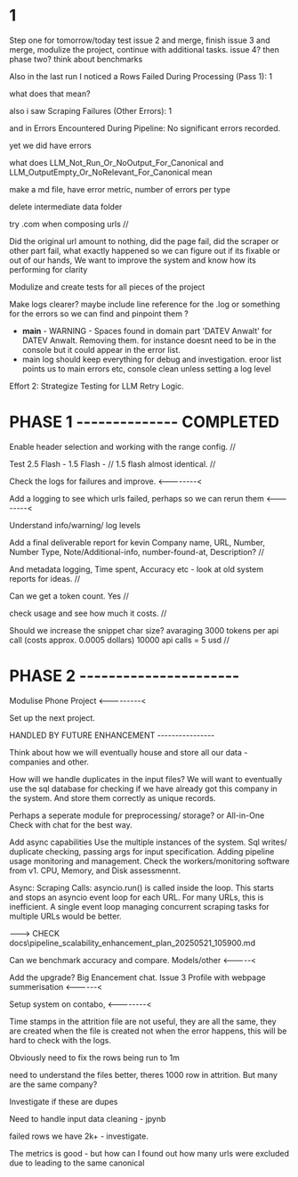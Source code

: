 # 1

Step one for tomorrow/today test issue 2 and merge, finish issue 3 and merge, modulize the project, continue with additional tasks. issue 4? then phase two? think about benchmarks

Also in the last run I noticed a Rows Failed During Processing (Pass 1): 1

what does that mean? 

also i saw Scraping Failures (Other Errors): 1



and in Errors Encountered During Pipeline:
No significant errors recorded.

yet we did have errors

what does LLM_Not_Run_Or_NoOutput_For_Canonical and LLM_OutputEmpty_Or_NoRelevant_For_Canonical mean 

make a md file, have error metric, number of errors per type

delete intermediate data folder 

try .com when composing urls //

Did the original url amount to nothing, did the page fail, did the scraper or other part fail, what exactly happened so we can figure out if its fixable or out of our hands, We want to improve the system and know how its performing for clarity

Modulize and create tests for all pieces of the project


Make logs clearer? maybe include line reference for the .log or something for the errors so we can find and pinpoint them ? 

 - __main__ - WARNING - Spaces found in domain part 'DATEV Anwalt' for DATEV Anwalt. Removing them. for instance doesnt need to be in the console but it could appear in the error list. 
- main log should keep everything for debug and investigation. eroor list points us to main errors etc, console clean unless setting a log level

Effort 2: Strategize Testing for LLM Retry Logic.

# PHASE 1 -------------- COMPLETED

Enable header selection and working with the range config. // 

Test 2.5 Flash - 1.5 Flash - // 1.5 flash almost identical. //

Check the logs for failures and improve. <--------<

Add a logging to see which urls failed, perhaps so we can rerun them <--------<

Understand info/warning/ log levels

Add a final deliverable report for kevin Company name, URL, Number, Number Type, Note/Additional-info, number-found-at, Description? //

And metadata logging, Time spent, Accuracy etc - look at old system reports for ideas. //

Can we get a token count. Yes //

check usage and see how much it costs. //

Should we increase the snippet char size? avaraging 3000 tokens per api call (costs approx. 0.0005 dollars) 10000 api calls = 5 usd //

# PHASE 2 ----------------------

Modulise Phone Project <---------<

Set up the next project. 

HANDLED BY FUTURE ENHANCEMENT ----------------

Think about how we will eventually house and store all our data - companies and other. 

How will we handle duplicates in the input files?
We will want to eventually use the sql database for checking if we have already got this company in the system.
And store them correctly as unique records. 

Perhaps a seperate module for preprocessing/ storage? or All-in-One
Check with chat for the best way. 

Add async capabilities
Use the multiple instances of the system. Sql writes/ duplicate checking, passing args for input specification.
Adding pipeline usage monitoring and management. 
Check the workers/monitoring software from v1. CPU, Memory, and Disk assessmennt. 


Async:
Scraping Calls: asyncio.run() is called inside the loop. This starts and stops an asyncio event loop for each URL. For many URLs, this is inefficient. A single event loop managing concurrent scraping tasks for multiple URLs would be better.

---> CHECK docs\pipeline_scalability_enhancement_plan_20250521_105900.md

Can we benchmark accuracy and compare. Models/other <-----<

Add the upgrade? Big Enancement chat. Issue 3 Profile with webpage summerisation <------<


Setup system on contabo, <--------<









Time stamps in the attrition file are not useful, they are all the same, they are created when the file is created not when the error happens, this will be hard to check with the logs.


Obviously need to fix the rows being run to 1m 

need to understand the files better, theres 1000 row in attrition. But many are the same company? 

Investigate if these are dupes

Need to handle input data cleaning - jpynb

failed rows we have 2k+ - investigate. 

The metrics is good - but how can I found out how many urls were excluded due to leading to the same canonical
